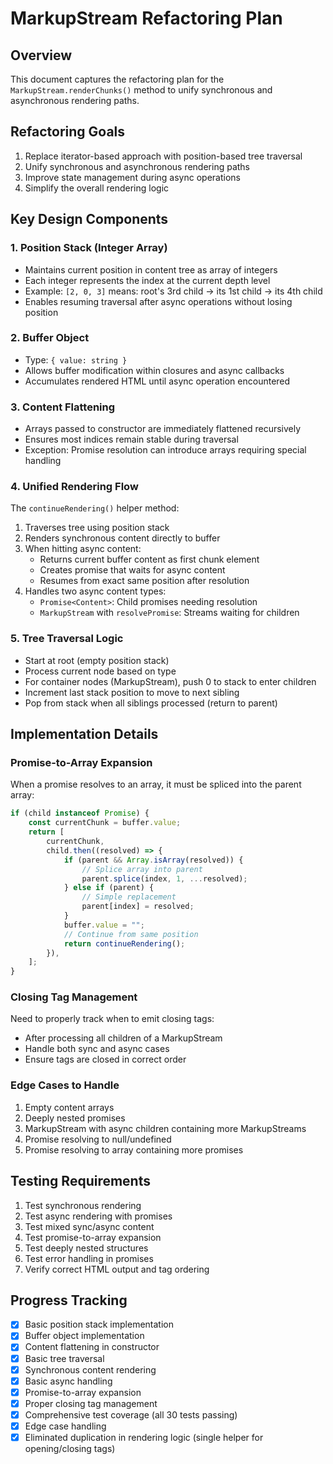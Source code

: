 # MarkupStream Refactoring Plan

## Overview
This document captures the refactoring plan for the `MarkupStream.renderChunks()` method to unify synchronous and asynchronous rendering paths.

## Refactoring Goals
1. Replace iterator-based approach with position-based tree traversal
2. Unify synchronous and asynchronous rendering paths
3. Improve state management during async operations
4. Simplify the overall rendering logic

## Key Design Components

### 1. Position Stack (Integer Array)
- Maintains current position in content tree as array of integers
- Each integer represents the index at the current depth level
- Example: `[2, 0, 3]` means: root's 3rd child → its 1st child → its 4th child
- Enables resuming traversal after async operations without losing position

### 2. Buffer Object
- Type: `{ value: string }`
- Allows buffer modification within closures and async callbacks
- Accumulates rendered HTML until async operation encountered

### 3. Content Flattening
- Arrays passed to constructor are immediately flattened recursively
- Ensures most indices remain stable during traversal
- Exception: Promise resolution can introduce arrays requiring special handling

### 4. Unified Rendering Flow
The `continueRendering()` helper method:
1. Traverses tree using position stack
2. Renders synchronous content directly to buffer
3. When hitting async content:
   - Returns current buffer content as first chunk element
   - Creates promise that waits for async content
   - Resumes from exact same position after resolution
4. Handles two async content types:
   - `Promise<Content>`: Child promises needing resolution
   - `MarkupStream` with `resolvePromise`: Streams waiting for children

### 5. Tree Traversal Logic
- Start at root (empty position stack)
- Process current node based on type
- For container nodes (MarkupStream), push 0 to stack to enter children
- Increment last stack position to move to next sibling
- Pop from stack when all siblings processed (return to parent)

## Implementation Details

### Promise-to-Array Expansion
When a promise resolves to an array, it must be spliced into the parent array:
```typescript
if (child instanceof Promise) {
    const currentChunk = buffer.value;
    return [
        currentChunk,
        child.then((resolved) => {
            if (parent && Array.isArray(resolved)) {
                // Splice array into parent
                parent.splice(index, 1, ...resolved);
            } else if (parent) {
                // Simple replacement
                parent[index] = resolved;
            }
            buffer.value = "";
            // Continue from same position
            return continueRendering();
        }),
    ];
}
```

### Closing Tag Management
Need to properly track when to emit closing tags:
- After processing all children of a MarkupStream
- Handle both sync and async cases
- Ensure tags are closed in correct order

### Edge Cases to Handle
1. Empty content arrays
2. Deeply nested promises
3. MarkupStream with async children containing more MarkupStreams
4. Promise resolving to null/undefined
5. Promise resolving to array containing more promises

## Testing Requirements
1. Test synchronous rendering
2. Test async rendering with promises
3. Test mixed sync/async content
4. Test promise-to-array expansion
5. Test deeply nested structures
6. Test error handling in promises
7. Verify correct HTML output and tag ordering

## Progress Tracking
- [x] Basic position stack implementation
- [x] Buffer object implementation
- [x] Content flattening in constructor
- [x] Basic tree traversal
- [x] Synchronous content rendering
- [x] Basic async handling
- [x] Promise-to-array expansion
- [x] Proper closing tag management
- [x] Comprehensive test coverage (all 30 tests passing)
- [x] Edge case handling
- [x] Eliminated duplication in rendering logic (single helper for opening/closing tags)